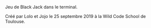 Jeu de Black Jack dans le terminal.

Créé par Lolo et Jojo le 25 septembre 2019 à la Wild Code School de Toulouse.
